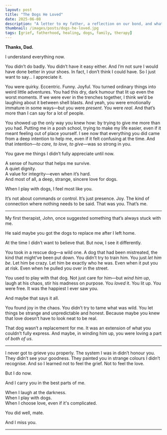```yaml
---
layout: post
title: "The Dogs He Loved"
date: 2025-06-08
description: "A letter to my father, a reflection on our bond, and what I carry with me still."
thumbnail: /images/posts/dogs-he-loved.jpg
tags: [grief, fatherhood, healing, dogs, family, therapy]
---
```


**Thanks, Dad.**

I understand everything now.

You didn’t do badly. You didn’t have it easy either. And I’m not sure I would have done better in your shoes. In fact, I don’t think I could have. So I just want to say… I appreciate it.

You were quirky. Eccentric. Funny. Joyful. You turned ordinary things into weird little adventures. You had this dry, dark humour that lit up even the worst moments. If we were ever in the trenches together, I think we’d be laughing about it between shell blasts. And yeah, you were emotionally immature in some ways—but you were *present*. You were *real*. And that’s more than I can say for a lot of people.

You showed up the only way you knew how: by trying to give me more than you had. Putting me in a posh school, trying to make my life easier, even if it meant feeling out of place yourself. I see now that everything you did came from a deep intention to help me, even if it felt confusing at the time. And that intention—*to care, to love, to give*—was so strong in you.

You gave me things I didn’t fully appreciate until now.

A sense of humour that helps me survive.  
A quiet dignity.  
A value for integrity—even when it’s hard.  
And most of all, a deep, strange, sincere love for dogs.

When I play with dogs, I feel most like you.

It’s not about commands or control. It’s just presence. Joy. The kind of connection where nothing needs to be said. That was you. That’s me.

---

My first therapist, John, once suggested something that’s always stuck with me.

He said maybe you got the dogs to replace me after I left home.

At the time I didn’t want to believe that. But now, I see it differently.

You took in a rescue dog—a wild one. A dog that had been mistreated, the kind that might’ve been put down. You didn’t try to train him. You just *let him be*. Let him be crazy. Let him be exactly who he was. Even when it put you at risk. Even when he pulled you over in the street.

You used to play with that dog. Not just care for him—but *wind him up*, laugh at his chaos, stir his madness on purpose. You *loved* it. You lit up. You were free. It was the happiest I ever saw you.

And maybe that says it all.

You found joy in the chaos. You didn’t try to tame what was wild. You let things be strange and unpredictable and honest. Because maybe you knew that love doesn’t have to look neat to be real.

That dog wasn’t a replacement for me. It was an extension of what you couldn’t fully express. And maybe, in winding him up, you were loving a part of *both of us*.

---

I never got to grieve you properly. The system I was in didn’t honour you. They didn’t see your goodness. They painted you in strange colours I didn’t recognise. And so I learned not to feel the grief. Not to feel the love.

But I do now.

And I carry you in the best parts of me.

When I laugh at the darkness.  
When I play with dogs.  
When I choose love, even if it's complicated.

You did well, mate.

And I miss you.

---